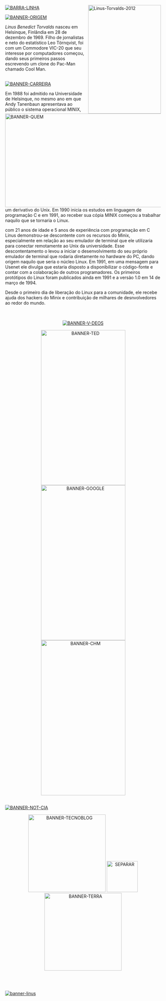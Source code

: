 <a href='https://postimg.cc/Xr9mHsDM'><img src='https://i.postimg.cc/wjrzBPXB/Linus-Torvalds-2012.webp' height="350px" width="235,16px" align="right" alt='Linus-Torvalds-2012'/> 

<a href='https://postimages.org/'><img src='https://i.postimg.cc/g0D7Mcdj/BANNER-QUEM.png' height="302px" width="700px" align="left" alt='BANNER-QUEM'/></a>
  
<a href='https://postimg.cc/kDgNgCz1'><img src='https://i.postimg.cc/FFjTGsZ4/BARRA-LINHA.png' alt='BARRA-LINHA'/></a>



<a href='https://postimg.cc/Rq4T4zv8'><img src='https://i.postimg.cc/c18k7s2s/BANNER-ORIGEM.png'  alt='BANNER-ORIGEM'/></a>


<i>Linus Benedict Torvalds</i> nasceu em Helsinque, Finlândia em
28 de dezembro de 1969. Filho de jornalistas e neto do estatístico
Leo Törnqvist, foi com um Commodore VIC-20 que seu interesse por
computadores começou, dando seus primeiros passos escrevendo um 
clone do Pac-Man chamado Cool Man.<br><br>


<a href='https://postimg.cc/NKf8T8Kx'><img src='https://i.postimg.cc/K8t06JFC/BANNER-CARREIRA.png'  alt='BANNER-CARREIRA'/></a>


  Em 1988 foi admitido na Universidade de Helsinque, no mesmo ano
em que Andy Tanenbaun apresentava ao público o sistema 
operacional MINIX, um derivativo do Unix. Em 1990 inicia os estudos
em linguagem de programação C e em 1991, ao receber sua cópia MINIX
começou a trabalhar naquilo que se tornaria o Linux.

com 21 anos de idade e 5 anos de experiência com programação em C
Linus demonstrou-se descontente com os recursos do Minix, especialmente
em relação ao seu emulador de terminal que ele utilizaria para conectar
remotamente ao Unix da universidade. Esse descontentamento o levou
a iniciar o desenvolvimento do seu próprio emulador de terminal 
que rodaria diretamente no hardware do PC, dando origem naquilo
que seria o núcleo Linux. Em 1991, em uma mensagem para Usenet
ele divulga que estaria disposto a disponibilizar o código-fonte
e contar com a colaboração de outros programadores. Os primeiros
protótipos do Linux foram publicados ainda em 1991 e a versão
1.0 em 14 de março de 1994.

Desde o primeiro dia de liberação do Linux para a comunidade, ele recebe ajuda dos 
hackers do Minix e contribuição de milhares de desnvolvedores ao
redor do mundo.<br><br>


<p align='center'>
<br><a href='https://postimg.cc/5XtLxW05'><img src='https://i.postimg.cc/rw1JN82H/BANNER-V-DEOS.png' alt='BANNER-V-DEOS'/></a>

<p align='center'>
<a href='https://youtu.be/o8NPllzkFhE'><img src='https://i.postimg.cc/TwyktVd3/BANNER-TED.png' height="500px" width="273,84px" alt='BANNER-TED'/></a><a href='https://youtu.be/4XpnKHJAok8'><img src='https://i.postimg.cc/fLKBH5dm/BANNER-GOOGLE.png' height="500px" width="273,84px" alt='BANNER-GOOGLE'/></a><a href='https://youtu.be/WVTWCPoUt8w'><img src='https://i.postimg.cc/631Xvpyk/BANNER-CHM.png' height="500px" width="273,84px" alt='BANNER-CHM'/></a>

<p align='center'>

<br><a href='https://postimg.cc/DSbsWdrm'><img src='https://i.postimg.cc/ht2052h8/BANNER-NOT-CIA.png' alt='BANNER-NOT-CIA'/></a>

<p align='center'>  
<a href='https://tecnoblog.net/noticias/2022/06/28/o-linux-e-feito-em-c-mas-linus-torvalds-ja-fala-em-usar-a-linguagem-rust/' target='_blank'><img src='https://i.postimg.cc/FKZKDvwH/BANNER-TECNOBLOG.png' height="250px" width="250px" alt='BANNER-TECNOBLOG'/></a> 
<a href='https://postimg.cc/yDFpXnLD'><img src='https://i.postimg.cc/fRF4srXf/SEPARAR.png' height="100px" width="100px" alt='SEPARAR'/></a>
<a href='https://www.terra.com.br/byte/linux-519-linus-torvalds-usa-macbook-air-m2-para-lancar-a-nova-versao,ae9e79facfb1dbaf10dc455fdd086e4fd6zrpgex.html'><img src='https://i.postimg.cc/FR6NBHpN/BANNER-TERRA.png' height="250px" width="250px" alt='BANNER-TERRA'/></a>

<br><br><br><a href='https://postimg.cc/rDg7WQnq'><img src='https://i.postimg.cc/rpLTBH5R/banner-linus.png' alt='banner-linus'/></a>

